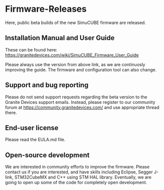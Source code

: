 # Firmware-Releases
Here, public beta builds of the new SimuCUBE firmware are released.

## Installation Manual and User Guide
 These can be found here: https://granitedevices.com/wiki/SimuCUBE_Firmware_User_Guide

Please always use the version from above link, as we are continuosly improving the guide. The firmware and configuration tool can also change.

## Support and bug reporting
Please do not send support requests regarding the beta version to the Granite Devices support emails. Instead, please register to our community forum at https://community.granitedevices.com/ and use appropriate thread there.

## End-user license
Please read the EULA.md file.


## Open-source development
We are interested in community efforts to improve the firmware. Please contact us if you are interested, and have skills including Eclipse, Segger J-link, STM32CubeMX and C++ using STM HAL library. Eventually, we are going to open up some of the code for completely open development.

